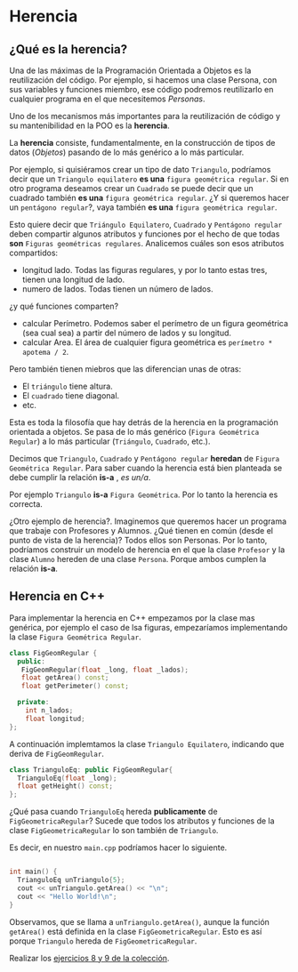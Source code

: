 # Herencia

## ¿Qué es la herencia?

Una de las máximas de la Programación Orientada a Objetos es la reutilización del código. Por ejemplo, si hacemos una clase Persona, con sus variables y funciones miembro, ese código podremos reutilizarlo en cualquier programa en el que necesitemos *Personas*.

Uno de los mecanismos más importantes para la reutilización de código y su mantenibilidad en la POO es la **herencia**.

La **herencia** consiste, fundamentalmente, en la construcción de tipos de datos (*Objetos*) pasando de lo más genérico a lo más particular.

Por ejemplo, si quisiéramos crear un tipo de dato `Triangulo`, podríamos decir que un `Triangulo equilatero` **es una** `figura geométrica regular`. Si en otro programa deseamos crear un `Cuadrado` se puede decir que un cuadrado también **es una**  `figura geométrica regular`. ¿Y si queremos hacer un `pentágono regular`?, vaya también **es una**  `figura geométrica regular`. 

Esto quiere decir que `Triángulo Equilatero`, `Cuadrado` y `Pentágono regular` deben compartir algunos atributos y funciones por el hecho de que todas **son** `Figuras geométricas regulares`. Analicemos cuáles son esos atributos compartidos:

 * longitud lado. Todas las figuras regulares, y por lo tanto estas tres, tienen una longitud de lado.
 * numero de lados. Todas tienen un número de lados.

¿y qué funciones comparten?

 * calcular Perímetro. Podemos saber el perímetro de un figura geométrica (sea cual sea) a partir del número de lados y su longitud.
 * calcular Area. El área de cualquier figura geométrica es `perímetro * apotema / 2`.

Pero también tienen miebros que las diferencian unas de otras:
 * El `triángulo` tiene altura.
 * El `cuadrado` tiene diagonal.
 * etc.

Esta es toda la filosofía que hay detrás de la herencia en la programación orientada a objetos. Se pasa de lo más genérico (`Figura Geométrica Regular`) a lo más particular (`Triángulo`, `Cuadrado`, etc.).

Decimos que `Triangulo`, `Cuadrado` y `Pentágono regular` **heredan** de `Figura Geométrica Regular`. Para saber cuando la herencia está bien planteada se debe cumplir la relación **is-a** , *es un/a*. 

Por ejemplo `Triangulo` **is-a** `Figura Geométrica`. Por lo tanto la herencia es correcta.

¿Otro ejemplo de herencia?. Imaginemos que queremos hacer un programa que trabaje con Profesores y Alumnos. ¿Qué tienen en común (desde el punto de vista de la herencia)? Todos ellos son Personas. Por lo tanto, podríamos construir un modelo de herencia en el que la clase `Profesor` y la clase `Alumno` hereden de una clase `Persona`. Porque ambos cumplen la relación **is-a**.

## Herencia en C++

Para implementar la herencia en C++ empezamos por la clase mas genérica, por ejemplo el caso de lsa figuras, empezaríamos implementando la clase `Figura Geométrica Regular`.

```cpp
class FigGeomRegular {
  public:
   FigGeomRegular(float _long, float _lados);
   float getArea() const;
   float getPerimeter() const;

  private:
    int n_lados;
    float longitud;
};
```

A continuación implemtamos la clase `Triangulo Equilatero`, indicando que deriva de `FigGeomRegular`.

```cpp
class TrianguloEq: public FigGeomRegular{
  TrianguloEq(float _long);
  float getHeight() const;
};
``` 

¿Qué pasa cuando `TrianguloEq` hereda **publicamente** de `FigGeometricaRegular`? Sucede que todos los atributos y funciones de la clase `FigGeometricaRegular` lo son también de `Triangulo`.

Es decir, en nuestro `main.cpp` podríamos hacer lo siguiente.

```cpp

int main() {
  TrianguloEq unTriangulo{5};
  cout << unTriangulo.getArea() << "\n";
  cout << "Hello World!\n";
} 
```

Observamos, que se llama a `unTriangulo.getArea()`, aunque la función `getArea()` está definida en la clase `FigGeometricaRegular`. Esto es así porque `Triangulo` hereda de `FigGeometricaRegular`.

Realizar los [ejercicios 8 y 9 de la colección](../EJERCICIOS.md).
